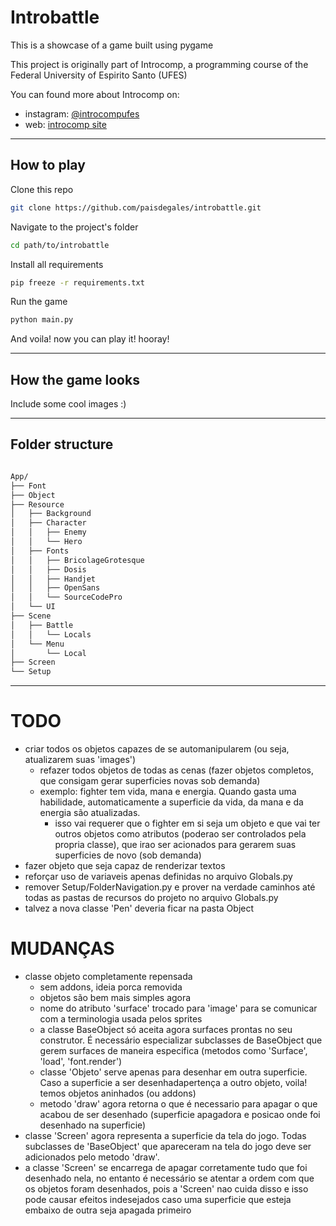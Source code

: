 # Introbattle

This is a showcase of a game built using pygame

This project is originally part of Introcomp, a programming course of the Federal University of Espirito Santo (UFES)

You can found more about Introcomp on:
* instagram: [@introcompufes](https://www.instagram.com/introcompufes/?hl=en)
* web: [introcomp site](https://introcomp.pet.inf.ufes.br/)

---

## How to play

Clone this repo

```bash
git clone https://github.com/paisdegales/introbattle.git
```

Navigate to the project's folder

```bash
cd path/to/introbattle
```

Install all requirements

```bash
pip freeze -r requirements.txt
```

Run the game

```bash
python main.py
```

And voila! now you can play it! hooray!

---

## How the game looks

Include some cool images :)

---

## Folder structure

```bash

App/
├── Font
├── Object
├── Resource
│   ├── Background
│   ├── Character
│   │   ├── Enemy
│   │   └── Hero
│   ├── Fonts
│   │   ├── BricolageGrotesque
│   │   ├── Dosis
│   │   ├── Handjet
│   │   ├── OpenSans
│   │   └── SourceCodePro
│   └── UI
├── Scene
│   ├── Battle
│   │   └── Locals
│   └── Menu
│       └── Local
├── Screen
└── Setup
```


---

# TODO

* criar todos os objetos capazes de se automanipularem (ou seja, atualizarem suas 'images')
    * refazer todos objetos de todas as cenas (fazer objetos completos, que consigam gerar superficies novas sob demanda)
    * exemplo: fighter tem vida, mana e energia. Quando gasta uma habilidade, automaticamente a superficie da vida, da mana e da energia são atualizadas.
        * isso vai requerer que o fighter em si seja um objeto e que vai ter outros objetos como atributos (poderao ser controlados pela propria classe), que irao ser acionados para gerarem suas superficies de novo (sob demanda)
* fazer objeto que seja capaz de renderizar textos
* reforçar uso de variaveis apenas definidas no arquivo Globals.py
* remover Setup/FolderNavigation.py e prover na verdade caminhos até todas as pastas de recursos do projeto no arquivo Globals.py
* talvez a nova classe 'Pen' deveria ficar na pasta Object

# MUDANÇAS
* classe objeto completamente repensada
    * sem addons, ideia porca removida
    * objetos são bem mais simples agora
    * nome do atributo 'surface' trocado para 'image' para se comunicar com a terminologia usada pelos sprites
    * a classe BaseObject só aceita agora surfaces prontas no seu construtor. É necessário especializar subclasses de BaseObject que gerem surfaces de maneira especifica (metodos como 'Surface', 'load', 'font.render')
    * classe 'Objeto' serve apenas para desenhar em outra superficie. Caso a superficie a ser desenhadapertença a outro objeto, voila! temos objetos aninhados (ou addons)
    * metodo 'draw' agora retorna o que é necessario para apagar o que acabou de ser desenhado (superficie apagadora e posicao onde foi desenhado na superficie)
* classe 'Screen' agora representa a superficie da tela do jogo. Todas subclasses de 'BaseObject' que apareceram na tela do jogo deve ser adicionados pelo metodo 'draw'.
* a classe 'Screen' se encarrega de apagar corretamente tudo que foi desenhado nela, no entanto é necessário se atentar a ordem com que os objetos foram desenhados, pois a 'Screen' nao cuida disso e isso pode causar efeitos indesejados caso uma superficie que esteja embaixo de outra seja apagada primeiro
